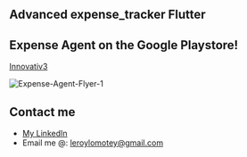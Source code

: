 ## Advanced expense_tracker Flutter
## Expense Agent on the Google Playstore!
[Innovativ3](https://user-images.githubusercontent.com/33171770/235264540-0d41706d-e9e8-4ed2-9af6-fdc6a9d808c4.png)

![Expense-Agent-Flyer-1](https://user-images.githubusercontent.com/33171770/235264533-728d18d3-c115-4b29-9b27-5c11a61fdac0.png)

## Contact me
- [My LinkedIn](https://www.linkedin.com/in/leroyl/)
- Email me @:  leroylomotey@gmail.com


